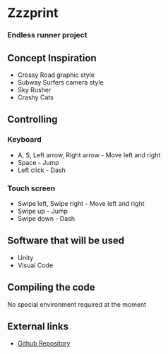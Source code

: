 # Zzzprint
### Endless runner project

## Concept Inspiration
- Crossy Road graphic style
- Subway Surfers camera style
- Sky Rusher
- Crashy Cats

## Controlling
### Keyboard
- A, S, Left arrow, Right arrow - Move left and right
- Space - Jump
- Left click - Dash
### Touch screen
- Swipe left, Swipe right - Move left and right
- Swipe up - Jump
- Swipe down - Dash

## Software that will be used
- Unity
- Visual Code

## Compiling the code
No special environment required at the moment

## External links
- [Github Repository](https://github.com/printto/Zzzprint)
